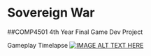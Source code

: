 # Sovereign War
##COMP4501 4th Year Final Game Dev Project

Gameplay Timelapse
[![IMAGE ALT TEXT HERE](https://img.youtube.com/vi/SyE-dIF79XM/0.jpg)](https://www.youtube.com/watch?v=SyE-dIF79XM)
